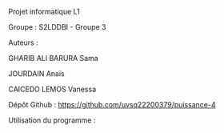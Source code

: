 Projet informatique L1

Groupe : S2LDDBI - Groupe 3

Auteurs :

  GHARIB ALI BARURA Sama
  
  JOURDAIN Anaïs 
  
  CAICEDO LEMOS Vanessa
  

 Dépôt Github : https://github.com/uvsq22200379/puissance-4
 
 Utilisation du programme :
 

